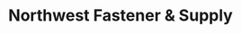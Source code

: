 ---
title: "Northwest Fastener & Supply"
url: /springfield/northwest-fastener-und-supply/
shop: Eisenwaren
---